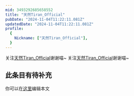 ```yaml
---
mid: 3493292685658552
title: "天然Tiran_Official"
pubDate: "2024-11-04T11:22:11.081Z"
updatedDate: "2024-11-04T11:22:11.081Z"
profile:
  {
    Nickname: ["天然Tiran_Official"],
  }
---
```


关注[天然Tiran_Official](https://space.bilibili.com/3493292685658552)谢谢喵~ 关注[天然Tiran_Official](https://space.bilibili.com/3493292685658552)谢谢喵~

## 此条目有待补充
你可以在[这里](https://github.com/Yuhanawa/VTuber.ICU/edit/master/src/content/v/天然Tiran_Official/index.md)编辑本文
